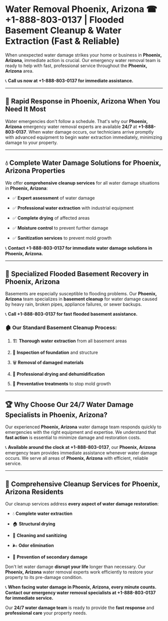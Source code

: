 # Water Removal Phoenix, Arizona ☎ +1-888-803-0137 | Flooded Basement Cleanup & Water Extraction (Fast & Reliable)

When unexpected water damage strikes your home or business in **Phoenix, Arizona**, immediate action is crucial. Our emergency water removal team is ready to help with fast, professional service throughout the **Phoenix, Arizona** area. 

📞 **Call us now at +1-888-803-0137 for immediate assistance.**

---

## 🚀 Rapid Response in Phoenix, Arizona When You Need It Most

Water emergencies don't follow a schedule. That's why our **Phoenix, Arizona** emergency water removal experts are available **24/7** at **+1-888-803-0137**. When water damage occurs, our technicians arrive promptly with advanced equipment to begin water extraction immediately, minimizing damage to your property.

---

## 💧 Complete Water Damage Solutions for Phoenix, Arizona Properties

We offer **comprehensive cleanup services** for all water damage situations in **Phoenix, Arizona**:

- ✅ **Expert assessment** of water damage  
- ✅ **Professional water extraction** with industrial equipment  
- ✅ **Complete drying** of affected areas  
- ✅ **Moisture control** to prevent further damage  
- ✅ **Sanitization services** to prevent mold growth  

📞 **Contact +1-888-803-0137 for immediate water damage solutions in Phoenix, Arizona.**

---

## 🌊 Specialized Flooded Basement Recovery in Phoenix, Arizona

Basements are especially susceptible to flooding problems. Our **Phoenix, Arizona** team specializes in **basement cleanup** for water damage caused by heavy rain, broken pipes, appliance failures, or sewer backups. 

📞 **Call +1-888-803-0137 for fast flooded basement assistance.**

### 🏚️ Our Standard Basement Cleanup Process:
1. 🏗️ **Thorough water extraction** from all basement areas  
2. 🔎 **Inspection of foundation** and structure  
3. 🗑️ **Removal of damaged materials**  
4. 💨 **Professional drying and dehumidification**  
5. 🚫 **Preventative treatments** to stop mold growth  

---

## 🏆 Why Choose Our 24/7 Water Damage Specialists in Phoenix, Arizona?

Our experienced **Phoenix, Arizona** water damage team responds quickly to emergencies with the right equipment and expertise. We understand that **fast action** is essential to minimize damage and restoration costs.

📞 **Available around the clock at +1-888-803-0137**, our **Phoenix, Arizona** emergency team provides immediate assistance whenever water damage occurs. We serve all areas of **Phoenix, Arizona** with efficient, reliable service.

---

## 🧹 Comprehensive Cleanup Services for Phoenix, Arizona Residents

Our cleanup services address **every aspect of water damage restoration**:

- 💧 **Complete water extraction**  
- 🏠 **Structural drying**  
- 🧼 **Cleaning and sanitizing**  
- 🌬️ **Odor elimination**  
- 🚫 **Prevention of secondary damage**  

Don't let water damage **disrupt your life** longer than necessary. Our **Phoenix, Arizona** water removal experts work efficiently to restore your property to its pre-damage condition.

📞 **When facing water damage in Phoenix, Arizona, every minute counts. Contact our emergency water removal specialists at +1-888-803-0137 for immediate service.**

Our **24/7 water damage team** is ready to provide the **fast response** and **professional care** your property needs.
